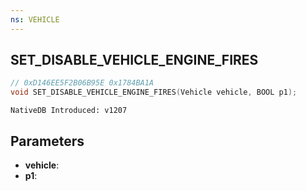 ```yaml
---
ns: VEHICLE
---
```

## SET_DISABLE_VEHICLE_ENGINE_FIRES

```c
// 0xD146EE5F2B06B95E 0x1784BA1A
void SET_DISABLE_VEHICLE_ENGINE_FIRES(Vehicle vehicle, BOOL p1);
```

```
NativeDB Introduced: v1207
```

## Parameters
* **vehicle**:
* **p1**:
